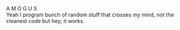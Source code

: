 A M O G U S
<br />
Yeah I program bunch of random stuff that crosses my mind, not the cleanest code but hey; it works. <br />
